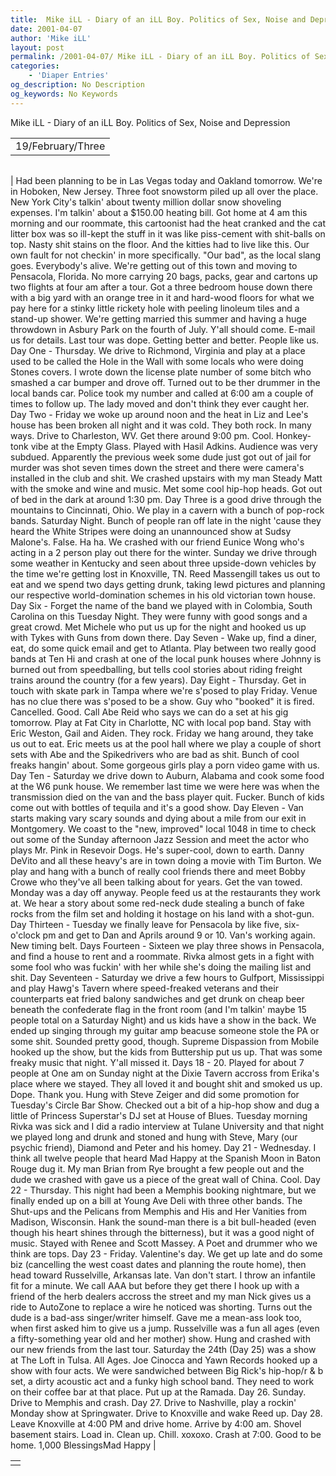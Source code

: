 ```yaml
---
title:  Mike iLL - Diary of an iLL Boy. Politics of Sex, Noise and Depression 
date: 2001-04-07
author: 'Mike iLL'
layout: post
permalink: /2001-04-07/ Mike iLL - Diary of an iLL Boy. Politics of Sex, Noise and Depression 
categories:
    - 'Diaper Entries'
og_description: No Description
og_keywords: No Keywords
---
```

<style>
body {
  background-color: ;
  color: ;
}
a {
  color: ;
}
a:active {
  color: ;
}
a:visited {
  color: ;
}
</style>

   Mike iLL - Diary of an iLL Boy. Politics of Sex, Noise and Depression     



|  |
| --- |
| 19/February/Three |

  
  



|  |
| --- |
| 
Had been planning to be in Las Vegas today and Oakland tomorrow. We're in Hoboken, New Jersey. Three foot snowstorm piled up all over the place. New York City's talkin' about twenty million dollar snow shoveling expenses. I'm talkin' about a $150.00 heating bill.
Got home at 4 am this morning and our roommate, this cartoonist had the heat cranked and the cat litter box was so ill-kept the stuff in it was like piss-cement with shit-balls on top. Nasty shit stains on the floor. And the kitties had to live like this. Our own fault for not checkin' in more specifically. "Our bad", as the local slang goes. Everybody's alive.
We're getting out of this town and moving to Pensacola, Florida. No more carrying 20 bags, packs, gear and cartons up two flights at four am after a tour. Got a three bedroom house down there with a big yard with an orange tree in it and hard-wood floors for what we pay here for a stinky little rickety hole with peeling linoleum tiles and a stand-up shower.
We're getting married this summer and having a huge throwdown in Asbury Park on the fourth of July. Y'all should come. E-mail us for details.
Last tour was dope. Getting better and better. People like us.
Day One - Thursday. We drive to Richmond, Virginia and play at a place used to be called the Hole in the Wall with some locals who were doing Stones covers. I wrote down the license plate number of some bitch who smashed a car bumper and drove off. Turned out to be ther drummer in the local bands car. Police took my number and called at 6:00 am a couple of times to follow up. The lady moved and don't think they ever caught her.
Day Two - Friday we woke up around noon and the heat in Liz and Lee's house has been broken all night and it was cold. They both rock. In many ways. Drive to Charleston, WV. Get there around 9:00 pm. Cool. Honkey-tonk vibe at the Empty Glass. Played with Hasil Adkins. Audience was very subdued. Apparently the previous week some dude just got out of jail for murder was shot seven times down the street and there were camera's installed in the club and shit. We crashed upstairs with my man Steady Matt with the smoke and wine and music. Met some cool hip-hop heads. Got out of bed in the dark at around 1:30 pm.
Day Three is a good drive through the mountains to Cincinnati, Ohio. We play in a cavern with a bunch of pop-rock bands. Saturday Night. Bunch of people ran off late in the night 'cause they heard the White Stripes were doing an unannounced show at Sudsy Malone's. False. Ha ha. We crashed with our friend Eunice Wong who's acting in a 2 person play out there for the winter.
Sunday we drive through some weather in Kentucky and seen about three upside-down vehicles by the time we're getting lost in Knoxville, TN. Reed Massengill takes us out to eat and we spend two days getting drunk, taking lewd pictures and planning our respective world-domination schemes in his old victorian town house.
Day Six - Forget the name of the band we played with in Colombia, South Carolina on this Tuesday Night. They were funny with good songs and a great crowd. Met Michele who put us up for the night and hooked us up with Tykes with Guns from down there.
Day Seven - Wake up, find a diner, eat, do some quick email and get to Atlanta. Play between two really good bands at Ten Hi and crash at one of the local punk houses where Johnny is burned out from speedballing, but tells cool stories about riding freight trains around the country (for a few years).
Day Eight - Thursday. Get in touch with skate park in Tampa where we're s'posed to play Friday. Venue has no clue there was s'posed to be a show. Guy who "booked" it is fired. Cancelled. Good. Call Abe Reid who says we can do a set at his gig tomorrow. Play at Fat City in Charlotte, NC with local pop band. Stay with Eric Weston, Gail and Aiden. They rock. Friday we hang around, they take us out to eat. Eric meets us at the pool hall where we play a couple of short sets with Abe and the Spikedrivers who are bad as shit. Bunch of cool freaks hangin' about. Some gorgeous girls play a porn video game with us.
Day Ten - Saturday we drive down to Auburn, Alabama and cook some food at the W6 punk house. We remember last time we were here was when the transmission died on the van and the bass player quit. Fucker. Bunch of kids come out with bottles of tequila and it's a good show.
Day Eleven - Van starts making vary scary sounds and dying about a mile from our exit in Montgomery. We coast to the "new, improved" local 1048 in time to check out some of the Sunday afternoon Jazz Session and meet the actor who plays Mr. Pink in Resevoir Dogs. He's super-cool, down to earth. Danny DeVito and all these heavy's are in town doing a movie with Tim Burton. We play and hang with a bunch of really cool friends there and meet Bobby Crowe who they've all been talking about for years. Get the van towed. Monday was a day off anyway. People feed us at the restaurants they work at. We hear a story about some red-neck dude stealing a bunch of fake rocks from the film set and holding it hostage on his land with a shot-gun.
Day Thirteen - Tuesday we finally leave for Pensacola by like five, six-o'clock pm and get to Dan and Aprils around 9 or 10. Van's working again. New timing belt.
Days Fourteen - Sixteen we play three shows in Pensacola, and find a house to rent and a roommate. Rivka almost gets in a fight with some fool who was fuckin' with her while she's doing the mailing list and shit.
Day Seventeen - Saturday we drive a few hours to Gulfport, Mississippi and play Hawg's Tavern where speed-freaked veterans and their counterparts eat fried balony sandwiches and get drunk on cheap beer beneath the confederate flag in the front room (and I'm talkin' maybe 15 people total on a Saturday Night) and us kids have a show in the back. We ended up singing through my guitar amp beacuse someone stole the PA or some shit. Sounded pretty good, though. Supreme Dispassion from Mobile hooked up the show, but the kids from Buttership put us up. That was some freaky music that night. Y'all missed it.
Days 18 - 20. Played for about 7 people at One am on Sunday night at the Dixie Tavern accross from Erika's place where we stayed. They all loved it and bought shit and smoked us up. Dope. Thank you. Hung with Steve Zeiger and did some promotion for Tuesday's Circle Bar Show. Checked out a bit of a hip-hop show and dug a little of Princess Superstar's DJ set at House of Blues. Tuesday morning Rivka was sick and I did a radio interview at Tulane University and that night we played long and drunk and stoned and hung with Steve, Mary (our psychic friend), Diamond and Peter and his homey.
Day 21 - Wednesday. I think all twelve people that heard Mad Happy at the Spanish Moon in Baton Rouge dug it. My man Brian from Rye brought a few people out and the dude we crashed with gave us a piece of the great wall of China. Cool.
Day 22 - Thursday. This night had been a Memphis booking nightmare, but we finally ended up on a bill at Young Ave Deli with three other bands. The Shut-ups and the Pelicans from Memphis and His and Her Vanities from Madison, Wisconsin. Hank the sound-man there is a bit bull-headed (even though his heart shines through the bitterness), but it was a good night of music. Stayed with Renee and Scott Massey. A Poet and drummer who we think are tops.
Day 23 - Friday. Valentine's day. We get up late and do some biz (cancelling the west coast dates and planning the route home), then head toward Russelville, Arkansas late. Van don't start. I throw an infantile fit for a minute. We call AAA but before they get there I hook up with a friend of the herb dealers accross the street and my man Nick gives us a ride to AutoZone to replace a wire he noticed was shorting. Turns out the dude is a bad-ass singer/writer himself. Gave me a mean-ass look too, when first asked him to give us a jump.
Russelville was a fun all ages (even a fifty-something year old and her mother) show. Hung and crashed with our new friends from the last tour.
Saturday the 24th (Day 25) was a show at The Loft in Tulsa. All Ages. Joe Cinocca and Yawn Records hooked up a show with four acts. We were sandwiched between Big Rick's hip-hop/r & b set, a dirty acoustic act and a funky high school band. They need to work on their coffee bar at that place. Put up at the Ramada.
Day 26. Sunday. Drive to Memphis and crash.
Day 27. Drive to Nashville, play a rockin' Monday show at Springwater. Drive to Knoxville and wake Reed up.
Day 28. Leave Knoxville at 4:00 PM and drive home. Arrive by 4:00 am. Shovel basement stairs. Load in. Clean up. Chill. xoxoxo. Crash at 7:00.
Good to be home.
  1,000 BlessingsMad Happy
 |

   


|  |
| --- |
|  |

   
   
   
   
  

